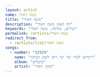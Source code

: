 ```yaml
---
layout: artist
name: משה דאודי
title: "משה דאודי"
description: "דף האמן משה דאודי"
keywords: "שירים, מוזיקה, משה דאודי"
permalink: /artists/משה-דאודי
redirect_from:
  - /artists/list/משה דאודי
songs:
  - number: "32929"
    name: "רימיקס לשיר של ישי ריבו לשוב הביתה"
    album: "סינגלים"
    artist: "משה דאודי"
---
```

